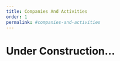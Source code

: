 ```yaml
---
title: Companies And Activities
order: 1
permalink: #companies-and-activities
---
```


# Under Construction...

